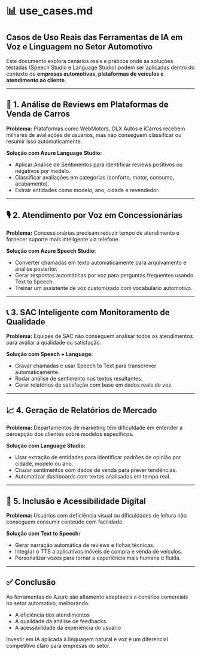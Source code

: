 # 📊 use_cases.md  
## Casos de Uso Reais das Ferramentas de IA em Voz e Linguagem no Setor Automotivo  

Este documento explora cenários reais e práticos onde as soluções testadas (Speech Studio e Language Studio) podem ser aplicadas dentro do contexto de **empresas automotivas, plataformas de veículos e atendimento ao cliente**.

---

## 🧩 1. Análise de Reviews em Plataformas de Venda de Carros

**Problema:** Plataformas como WebMotors, OLX Autos e iCarros recebem milhares de avaliações de usuários, mas não conseguem classificar ou resumir isso automaticamente.

**Solução com Azure Language Studio:**
- Aplicar Análise de Sentimentos para identificar reviews positivos ou negativos por modelo.
- Classificar avaliações em categorias (conforto, motor, consumo, acabamento).
- Extrair entidades como modelo, ano, cidade e revendedor.

---

## 🎙️ 2. Atendimento por Voz em Concessionárias

**Problema:** Concessionárias precisam reduzir tempo de atendimento e fornecer suporte mais inteligente via telefone.

**Solução com Azure Speech Studio:**
- Converter chamadas em texto automaticamente para arquivamento e análise posterior.
- Gerar respostas automáticas por voz para perguntas frequentes usando Text to Speech.
- Treinar um assistente de voz customizado com vocabulário automotivo.

---

## 📞 3. SAC Inteligente com Monitoramento de Qualidade

**Problema:** Equipes de SAC não conseguem analisar todos os atendimentos para avaliar a qualidade ou satisfação.

**Solução com Speech + Language:**
- Gravar chamadas e usar Speech to Text para transcrever automaticamente.
- Rodar análise de sentimento nos textos resultantes.
- Gerar relatórios de satisfação com base em dados reais de voz.

---

## 📈 4. Geração de Relatórios de Mercado

**Problema:** Departamentos de marketing têm dificuldade em entender a percepção dos clientes sobre modelos específicos.

**Solução com Language Studio:**
- Usar extração de entidades para identificar padrões de opinião por cidade, modelo ou ano.
- Cruzar sentimentos com dados de venda para prever tendências.
- Automatizar dashboards com textos analisados em tempo real.

---

## 🎯 5. Inclusão e Acessibilidade Digital

**Problema:** Usuários com deficiência visual ou dificuldades de leitura não conseguem consumir conteúdo com facilidade.

**Solução com Text to Speech:**
- Gerar narração automática de reviews e fichas técnicas.
- Integrar o TTS a aplicativos móveis de compra e venda de veículos.
- Personalizar vozes para tornar a experiência mais humana e fluida.

---

## ✅ Conclusão

As ferramentas do Azure são altamente adaptáveis a cenários comerciais no setor automotivo, melhorando:
- A eficiência dos atendimentos
- A qualidade da análise de feedbacks
- A acessibilidade da experiência do usuário

Investir em IA aplicada à linguagem natural e voz é um diferencial competitivo claro para empresas do setor.

